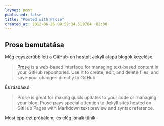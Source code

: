 ```yaml
---
layout: post
published: false
title: "Posted with Prose"
created_at: 2012-06-26 09:59:34.519704 +02:00
---
```

## Prose bemutatása

Még egyszerűbb lett a GitHub-on hostolt Jekyll alapú blogok kezelése.

> [Prose](http://prose.io/about.html) is a web-based interface for managing text-based content in your GitHub repositories. Use it to create, edit, and delete files, and save your changes directly to GitHub.

És ráadásul:

> Prose is great for making quick updates to your code or managing your blog. Prose pays special attention to Jekyll sites hosted on GitHub Pages with Markdown text preview and syntax reference.

Most épp ezt próbálom, és elég jónak tűnik.
